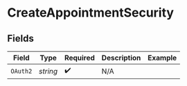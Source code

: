 # CreateAppointmentSecurity


## Fields

| Field              | Type               | Required           | Description        | Example            |
| ------------------ | ------------------ | ------------------ | ------------------ | ------------------ |
| `OAuth2`           | *string*           | :heavy_check_mark: | N/A                |                    |